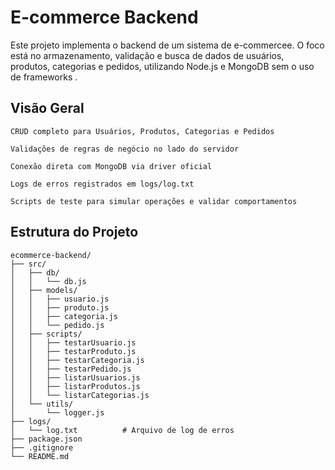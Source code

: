 # E-commerce Backend

Este projeto implementa o backend de um sistema de e-commercee. O foco está no armazenamento, validação e busca de dados de usuários, produtos, categorias e pedidos, utilizando Node.js e MongoDB sem o uso de frameworks .


## Visão Geral

    CRUD completo para Usuários, Produtos, Categorias e Pedidos

    Validações de regras de negócio no lado do servidor

    Conexão direta com MongoDB via driver oficial

    Logs de erros registrados em logs/log.txt

    Scripts de teste para simular operações e validar comportamentos
## Estrutura do Projeto
```
ecommerce-backend/
├── src/
│   ├── db/
│   │   └── db.js
│   ├── models/
│   │   ├── usuario.js
│   │   ├── produto.js
│   │   ├── categoria.js
│   │   └── pedido.js
│   ├── scripts/
│   │   ├── testarUsuario.js
│   │   ├── testarProduto.js
│   │   ├── testarCategoria.js
│   │   ├── testarPedido.js
│   │   ├── listarUsuarios.js
│   │   ├── listarProdutos.js
│   │   └── listarCategorias.js
│   └── utils/
│       └── logger.js
├── logs/
│   └── log.txt          # Arquivo de log de erros
├── package.json
├── .gitignore
└── README.md
```
